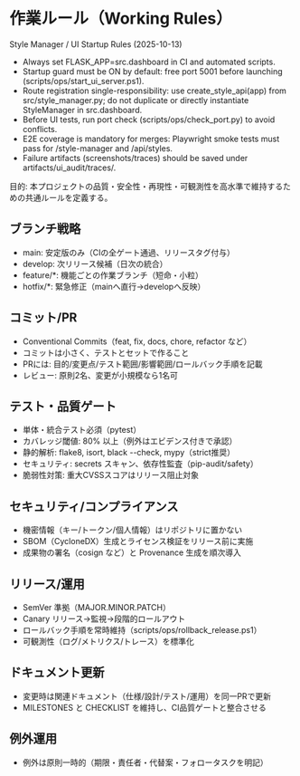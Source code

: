 # 作業ルール（Working Rules）

Style Manager / UI Startup Rules (2025-10-13)
- Always set FLASK_APP=src.dashboard in CI and automated scripts.
- Startup guard must be ON by default: free port 5001 before launching (scripts/ops/start_ui_server.ps1).
- Route registration single-responsibility: use create_style_api(app) from src/style_manager.py; do not duplicate or directly instantiate StyleManager in src.dashboard.
- Before UI tests, run port check (scripts/ops/check_port.py) to avoid conflicts.
- E2E coverage is mandatory for merges: Playwright smoke tests must pass for /style-manager and /api/styles.
- Failure artifacts (screenshots/traces) should be saved under artifacts/ui_audit/traces/.

目的: 本プロジェクトの品質・安全性・再現性・可観測性を高水準で維持するための共通ルールを定義する。

## ブランチ戦略
- main: 安定版のみ（CIの全ゲート通過、リリースタグ付与）
- develop: 次リリース候補（日次の統合）
- feature/*: 機能ごとの作業ブランチ（短命・小粒）
- hotfix/*: 緊急修正（mainへ直行→developへ反映）

## コミット/PR
- Conventional Commits（feat, fix, docs, chore, refactor など）
- コミットは小さく、テストとセットで作ること
- PRには: 目的/変更点/テスト範囲/影響範囲/ロールバック手順を記載
- レビュー: 原則2名、変更が小規模なら1名可

## テスト・品質ゲート
- 単体・統合テスト必須（pytest）
- カバレッジ閾値: 80% 以上（例外はエビデンス付きで承認）
- 静的解析: flake8, isort, black --check, mypy（strict推奨）
- セキュリティ: secrets スキャン、依存性監査（pip-audit/safety）
- 脆弱性対策: 重大CVSSスコアはリリース阻止対象

## セキュリティ/コンプライアンス
- 機密情報（キー/トークン/個人情報）はリポジトリに置かない
- SBOM（CycloneDX）生成とライセンス検証をリリース前に実施
- 成果物の署名（cosign など）と Provenance 生成を順次導入

## リリース/運用
- SemVer 準拠（MAJOR.MINOR.PATCH）
- Canary リリース→監視→段階的ロールアウト
- ロールバック手順を常時維持（scripts/ops/rollback_release.ps1）
- 可観測性（ログ/メトリクス/トレース）を標準化

## ドキュメント更新
- 変更時は関連ドキュメント（仕様/設計/テスト/運用）を同一PRで更新
- MILESTONES と CHECKLIST を維持し、CI品質ゲートと整合させる

## 例外運用
- 例外は原則一時的（期限・責任者・代替案・フォロータスクを明記）